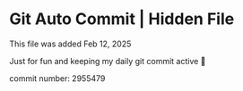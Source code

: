 # Git Auto Commit | Hidden File

This file was added Feb 12, 2025

Just for fun and keeping my daily git commit active 🤪

commit number: 2955479
